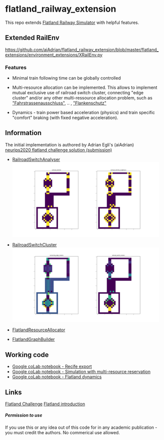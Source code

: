 # flatland_railway_extension
This repo extends [Flatland Railway Simulator](https://gitlab.aicrowd.com/flatland/flatland) with helpful features.  

## Extended RailEnv  
https://github.com/aiAdrian/flatland_railway_extension/blob/master/flatland_extensions/environment_extensions/XRailEnv.py

### Features
- Minimal train following time can be globally controlled 
- Multi-resource allocation can be implemented. This allows to implement mutual exclusive use of railroad switch cluster, connecting "edge cluster" and/or any other multi-ressource allocation problem, such as  ["Fahrstrassenausschluss"](https://de.wikipedia.org/wiki/Fahrstra%C3%9Fe), .. , ["Flankenschutz"](https://de.wikipedia.org/wiki/Fahrstra%C3%9Fe#Flankenschutz) 
 
- Dynamics - train power based acceleration (physics) and train specific "comfort" braking (with fixed negative acceleration).

## Information 
The initial implementation is authored by Adrian Egli's (aiAdrian) [neurips2020 flatland challenge solution (submission)](https://gitlab.aicrowd.com/adrian_egli/neurips2020-flatland-starter-kit)

- [RailroadSwitchAnalyser](https://github.com/aiAdrian/flatland_railway_extension/blob/master/flatland_extensions/RailroadSwitchAnalyser.py)
  ![RailroadSwitchAnalyser](https://raw.githubusercontent.com/aiAdrian/flatland_railway_extension/master/images/RailroadSwitchAnalyser.png "RailroadSwitchAnalyser")

- [RailroadSwitchCluster](https://github.com/aiAdrian/flatland_railway_extension/blob/master/flatland_extensions/RailroadSwitchCluster.py)
  ![RailroadSwitchCluster](https://raw.githubusercontent.com/aiAdrian/flatland_railway_extension/master/images/RailroadSwitchCluster.png "RailroadSwitchCluster")

- [FlatlandResourceAllocator](https://github.com/aiAdrian/flatland_railway_extension/blob/master/flatland_extensions/environment_extensions/FlatlandResourceAllocator.py)
   
- [FlatlandGraphBuilder](https://github.com/aiAdrian/flatland_railway_extension/blob/master/flatland_extensions/FlatlandGraphBuilder.py)
 

 
  
## Working code 
- [Google coLab notebook - Recife export](https://github.com/aiAdrian/flatland_railway_extension/blob/master/Flatland_recife.ipynb)
- [Google coLab notebook - Simulation with multi-resource reservation](https://github.com/aiAdrian/flatland_railway_extension/blob/master/Flatland_Resource_Allocation.ipynb)
- [Google coLab notebook - Flatland dynamics](https://github.com/aiAdrian/flatland_railway_extension/blob/master/Flatland_Dynamics.ipynb)




## Links 
[Flatland Challenge](https://www.aicrowd.com/search?utf8=%E2%9C%93&q=flatland)
[Flatland introduction](https://flatland.aicrowd.com/getting-started/env.html)


##### Permission to use  
If you use this or any idea out of this code for in any academic publication - you must credit the authors. No commerical use allowed.
